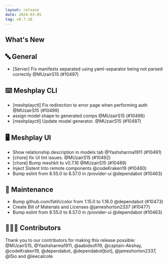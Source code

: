 ```yaml
---
layout: release
date: 2024-03-05
tag: v0.7.28
---
```


## What's New
## 🔤 General
- [Server] Fix manifests separated using yaml-separator being not parsed correctly @MUzairS15 (#10497)

## ⌨️ Meshplay CLI

- [meshplayctl] Fix redirection to error page when performing auth @MUzairS15 (#10499)
- assign model shape to generated comps @MUzairS15 (#10496)
- [meshplayctl] Update model generator. @MUzairS15 (#10487)

## 🖥 Meshplay UI

- Show relationship description in models tab @Yashsharma1911 (#10491)
- [chore] fix UI lint issues. @MUzairS15 (#10492)
- [chore] Bump meshkit to v0.7.16 @MUzairS15 (#10489)
- Inject Sistent Into remote components @codeKraken19 (#10480)
- Bump eslint from 8.55.0 to 8.57.0 in /provider-ui @dependabot (#10463)

## 🧰 Maintenance

- Bump github.com/fatih/color from 1.15.0 to 1.16.0 @dependabot (#10473)
- Create Bill of Materials and Licenses @jameshorton2337 (#10477)
- Bump eslint from 8.55.0 to 8.57.0 in /provider-ui @dependabot (#10463)

## 👨🏽‍💻 Contributors

Thank you to our contributors for making this release possible:
@MUzairS15, @Yashsharma1911, @aabidsofi19, @captain-Akshay, @codeKraken19, @dependabot, @dependabot[bot], @jameshorton2337, @l5io and @leecalcote
